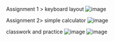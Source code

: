 Assignment 1 > keyboard layout
![image](https://github.com/user-attachments/assets/46508033-4fdf-499e-bb97-5afb5e234a73)

Assignment 2> simple calculator
![image](https://github.com/user-attachments/assets/790be7e5-32fc-4a5c-ac6a-9551158eaa34)

classwork and practice
![image](https://github.com/user-attachments/assets/435b4b5b-c085-48a4-841a-6bc49ac1de74)
![image](https://github.com/user-attachments/assets/372b50a5-4b8f-4d54-9236-37bd102a8474)



